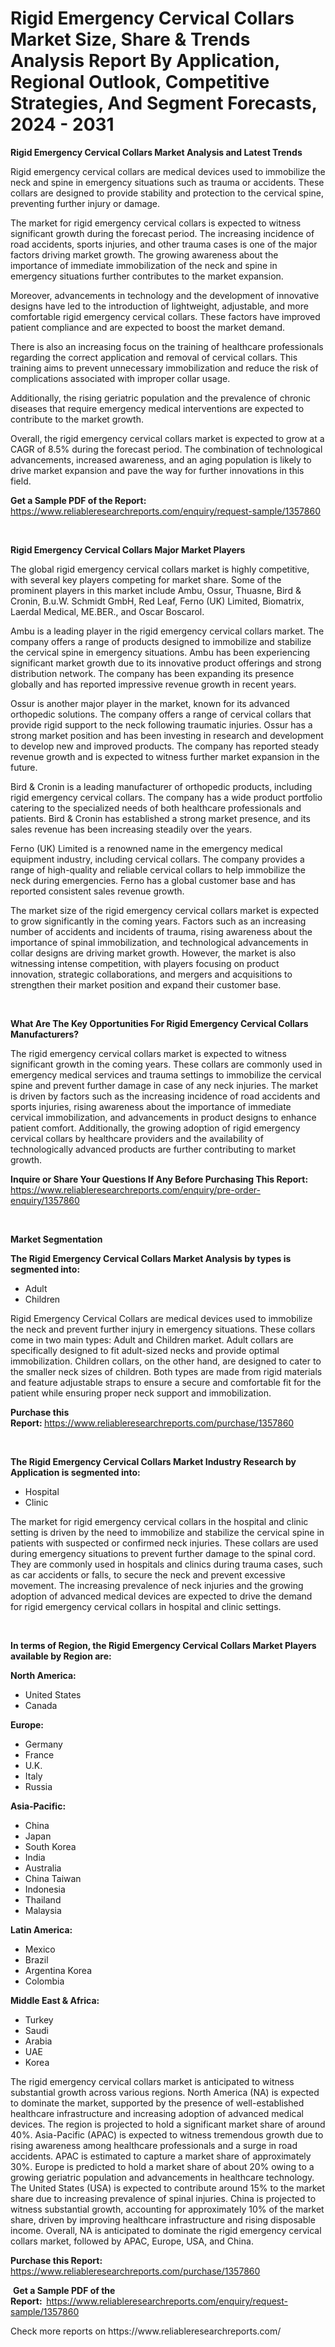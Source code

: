 <p><h1>Rigid Emergency Cervical Collars Market Size, Share & Trends Analysis Report By Application, Regional Outlook, Competitive Strategies, And Segment Forecasts, 2024 - 2031</h1></p><p><strong>Rigid Emergency Cervical Collars Market Analysis and Latest Trends</strong></p>
<p><p>Rigid emergency cervical collars are medical devices used to immobilize the neck and spine in emergency situations such as trauma or accidents. These collars are designed to provide stability and protection to the cervical spine, preventing further injury or damage.</p><p>The market for rigid emergency cervical collars is expected to witness significant growth during the forecast period. The increasing incidence of road accidents, sports injuries, and other trauma cases is one of the major factors driving market growth. The growing awareness about the importance of immediate immobilization of the neck and spine in emergency situations further contributes to the market expansion.</p><p>Moreover, advancements in technology and the development of innovative designs have led to the introduction of lightweight, adjustable, and more comfortable rigid emergency cervical collars. These factors have improved patient compliance and are expected to boost the market demand.</p><p>There is also an increasing focus on the training of healthcare professionals regarding the correct application and removal of cervical collars. This training aims to prevent unnecessary immobilization and reduce the risk of complications associated with improper collar usage.</p><p>Additionally, the rising geriatric population and the prevalence of chronic diseases that require emergency medical interventions are expected to contribute to the market growth.</p><p>Overall, the rigid emergency cervical collars market is expected to grow at a CAGR of 8.5% during the forecast period. The combination of technological advancements, increased awareness, and an aging population is likely to drive market expansion and pave the way for further innovations in this field.</p></p>
<p><strong>Get a Sample PDF of the Report:&nbsp;</strong> <a href="https://www.reliableresearchreports.com/enquiry/request-sample/1357860">https://www.reliableresearchreports.com/enquiry/request-sample/1357860</a></p>
<p>&nbsp;</p>
<p><strong>Rigid Emergency Cervical Collars Major Market Players</strong></p>
<p><p>The global rigid emergency cervical collars market is highly competitive, with several key players competing for market share. Some of the prominent players in this market include Ambu, Ossur, Thuasne, Bird & Cronin, B.u.W. Schmidt GmbH, Red Leaf, Ferno (UK) Limited, Biomatrix, Laerdal Medical, ME.BER., and Oscar Boscarol.</p><p>Ambu is a leading player in the rigid emergency cervical collars market. The company offers a range of products designed to immobilize and stabilize the cervical spine in emergency situations. Ambu has been experiencing significant market growth due to its innovative product offerings and strong distribution network. The company has been expanding its presence globally and has reported impressive revenue growth in recent years.</p><p>Ossur is another major player in the market, known for its advanced orthopedic solutions. The company offers a range of cervical collars that provide rigid support to the neck following traumatic injuries. Ossur has a strong market position and has been investing in research and development to develop new and improved products. The company has reported steady revenue growth and is expected to witness further market expansion in the future.</p><p>Bird & Cronin is a leading manufacturer of orthopedic products, including rigid emergency cervical collars. The company has a wide product portfolio catering to the specialized needs of both healthcare professionals and patients. Bird & Cronin has established a strong market presence, and its sales revenue has been increasing steadily over the years.</p><p>Ferno (UK) Limited is a renowned name in the emergency medical equipment industry, including cervical collars. The company provides a range of high-quality and reliable cervical collars to help immobilize the neck during emergencies. Ferno has a global customer base and has reported consistent sales revenue growth.</p><p>The market size of the rigid emergency cervical collars market is expected to grow significantly in the coming years. Factors such as an increasing number of accidents and incidents of trauma, rising awareness about the importance of spinal immobilization, and technological advancements in collar designs are driving market growth. However, the market is also witnessing intense competition, with players focusing on product innovation, strategic collaborations, and mergers and acquisitions to strengthen their market position and expand their customer base.</p></p>
<p>&nbsp;</p>
<p><strong>What Are The Key Opportunities For Rigid Emergency Cervical Collars Manufacturers?</strong></p>
<p><p>The rigid emergency cervical collars market is expected to witness significant growth in the coming years. These collars are commonly used in emergency medical services and trauma settings to immobilize the cervical spine and prevent further damage in case of any neck injuries. The market is driven by factors such as the increasing incidence of road accidents and sports injuries, rising awareness about the importance of immediate cervical immobilization, and advancements in product designs to enhance patient comfort. Additionally, the growing adoption of rigid emergency cervical collars by healthcare providers and the availability of technologically advanced products are further contributing to market growth.</p></p>
<p><strong>Inquire or Share Your Questions If Any Before Purchasing This Report:</strong> <a href="https://www.reliableresearchreports.com/enquiry/pre-order-enquiry/1357860">https://www.reliableresearchreports.com/enquiry/pre-order-enquiry/1357860</a></p>
<p>&nbsp;</p>
<p><strong>Market Segmentation</strong></p>
<p><strong>The Rigid Emergency Cervical Collars Market Analysis by types is segmented into:</strong></p>
<p><ul><li>Adult</li><li>Children</li></ul></p>
<p><p>Rigid Emergency Cervical Collars are medical devices used to immobilize the neck and prevent further injury in emergency situations. These collars come in two main types: Adult and Children market. Adult collars are specifically designed to fit adult-sized necks and provide optimal immobilization. Children collars, on the other hand, are designed to cater to the smaller neck sizes of children. Both types are made from rigid materials and feature adjustable straps to ensure a secure and comfortable fit for the patient while ensuring proper neck support and immobilization.</p></p>
<p><strong>Purchase this Report:&nbsp;</strong><a href="https://www.reliableresearchreports.com/purchase/1357860">https://www.reliableresearchreports.com/purchase/1357860</a></p>
<p>&nbsp;</p>
<p><strong>The Rigid Emergency Cervical Collars Market Industry Research by Application is segmented into:</strong></p>
<p><ul><li>Hospital</li><li>Clinic</li></ul></p>
<p><p>The market for rigid emergency cervical collars in the hospital and clinic setting is driven by the need to immobilize and stabilize the cervical spine in patients with suspected or confirmed neck injuries. These collars are used during emergency situations to prevent further damage to the spinal cord. They are commonly used in hospitals and clinics during trauma cases, such as car accidents or falls, to secure the neck and prevent excessive movement. The increasing prevalence of neck injuries and the growing adoption of advanced medical devices are expected to drive the demand for rigid emergency cervical collars in hospital and clinic settings.</p></p>
<p>&nbsp;</p>
<p><strong>In terms of Region, the Rigid Emergency Cervical Collars Market Players available by Region are:</strong></p>
<p>
    <p> <strong> North America: </strong>
        <ul>
            <li>United States</li>
            <li>Canada</li>
        </ul>
        </p> 
    <p> <strong> Europe: </strong>
        <ul>
            <li>Germany</li>
            <li>France</li>
            <li>U.K.</li>
            <li>Italy</li>
            <li>Russia</li>
        </ul>
        </p> 
    <p> <strong> Asia-Pacific: </strong>
        <ul>
            <li>China</li>
            <li>Japan</li>
            <li>South Korea</li>
            <li>India</li>
            <li>Australia</li>
            <li>China Taiwan</li>
            <li>Indonesia</li>
            <li>Thailand</li>
            <li>Malaysia</li>
        </ul>
        </p> 
    <p> <strong> Latin America: </strong>
        <ul>
            <li>Mexico</li>
            <li>Brazil</li>
            <li>Argentina Korea</li>
            <li>Colombia</li>
        </ul>
        </p> 
    <p> <strong> Middle East & Africa: </strong>
        <ul>
            <li>Turkey</li>
            <li>Saudi</li>
            <li>Arabia</li>
            <li>UAE</li>
            <li>Korea</li>
        </ul>
    </p>
    </p>
<p><p>The rigid emergency cervical collars market is anticipated to witness substantial growth across various regions. North America (NA) is expected to dominate the market, supported by the presence of well-established healthcare infrastructure and increasing adoption of advanced medical devices. The region is projected to hold a significant market share of around 40%. Asia-Pacific (APAC) is expected to witness tremendous growth due to rising awareness among healthcare professionals and a surge in road accidents. APAC is estimated to capture a market share of approximately 30%. Europe is predicted to hold a market share of about 20% owing to a growing geriatric population and advancements in healthcare technology. The United States (USA) is expected to contribute around 15% to the market share due to increasing prevalence of spinal injuries. China is projected to witness substantial growth, accounting for approximately 10% of the market share, driven by improving healthcare infrastructure and rising disposable income. Overall, NA is anticipated to dominate the rigid emergency cervical collars market, followed by APAC, Europe, USA, and China.</p></p>
<p><strong>Purchase this Report: </strong><a href="https://www.reliableresearchreports.com/purchase/1357860">https://www.reliableresearchreports.com/purchase/1357860</a></p>
<p>&nbsp;<strong>Get a Sample PDF of the Report:&nbsp;&nbsp;</strong><a href="https://www.reliableresearchreports.com/enquiry/request-sample/1357860">https://www.reliableresearchreports.com/enquiry/request-sample/1357860</a></p>
<p><strong></strong></p>
<p>Check more reports on https://www.reliableresearchreports.com/</p>